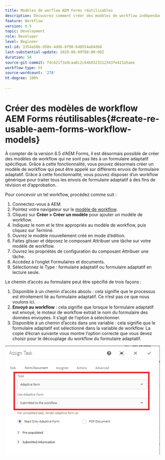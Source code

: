 ```yaml
---
title: Modèles de worflow AEM Forms réutilisables
description: Découvrez comment créer des modèles de workflow indépendants des formulaires adaptatifs.
feature: Workflow
version: 6.5
topic: Development
role: Developer
level: Beginner
exl-id: 3354a58b-d58e-4ddb-8f90-648554a64db8
last-substantial-update: 2020-06-09T00:00:00Z
duration: 58
source-git-commit: f4c621f3a9caa8c2c64b8323312343fe421a5aee
workflow-type: ht
source-wordcount: '278'
ht-degree: 100%

---
```


# Créer des modèles de workflow AEM Forms réutilisables{#create-re-usable-aem-forms-workflow-models}

À compter de la version 6.5 d’AEM Forms, il est désormais possible de créer des modèles de workflow qui ne sont pas liés à un formulaire adaptatif spécifique. Grâce à cette fonctionnalité, vous pouvez désormais créer un modèle de workflow qui peut être appelé sur différents envois de formulaire adaptatif. Grâce à cette fonctionnalité, vous pouvez disposer d’un workflow générique pour traiter tous les envois de formulaire adaptatif à des fins de révision et d’approbation.

Pour concevoir un tel workflow, procédez comme suit :

1. Connectez-vous à AEM.
1. Pointez votre navigateur sur le [modèle de workflow](http://localhost:4502/libs/cq/workflow/admin/console/content/models.html).
1. Cliquez sur __Créer > Créer un modèle__ pour ajouter un modèle de workflow.
1. Indiquez le nom et le titre appropriés au modèle de workflow, puis cliquez sur Terminé.
1. Ouvrez le modèle nouvellement créé en mode d’édition.
1. Faites glisser et déposez le composant Attribuer une tâche sur votre modèle de workflow.
1. Ouvrez les propriétés de configuration du composant Attribuer une tâche.
1. Accédez à l’onglet Formulaires et documents.
1. Sélectionnez le Type : formulaire adaptatif ou formulaire adaptatif en lecture seule.

Le chemin d’accès au formulaire peut être spécifié de trois façons :

1. Disponible à un chemin d’accès absolu : cela signifie que le processus est étroitement lié au formulaire adaptatif. Ce n’est pas ce que nous voulons ici.
1. **Envoyé au workflow** : cela signifie que lorsque le formulaire adaptatif est envoyé, le moteur de workflow extrait le nom du formulaire des données envoyées. Il s’agit de l’option à sélectionner.
1. Disponible à un chemin d’accès dans une variable : cela signifie que le formulaire adaptatif est sélectionné dans la variable de workflow.
La copie d’écran suivante vous montre l’option correcte que vous devez choisir pour le découplage du workflow du formulaire adaptatif.

![Modèles de workflow AEM Forms réutilisables.](assets/workflomodel.PNG)
